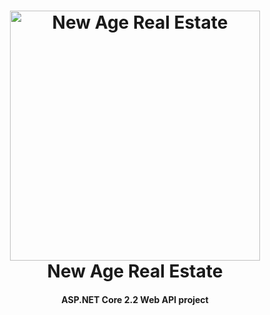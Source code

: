 ﻿<h1 align="center">
    <a href="https://reecerose.com/projects/NewAgeRealEstate">
        <img src="https://static.reecerose.com/images/projects/NewAgeRealEstate/header.png" title="New Age Real Estate" alt="New Age Real Estate"  width="400">
    </a>
    <br>
    New Age Real Estate
    <br>
</h1>

<h4 align="center">
    ASP.NET Core 2.2 Web API project
</h4>